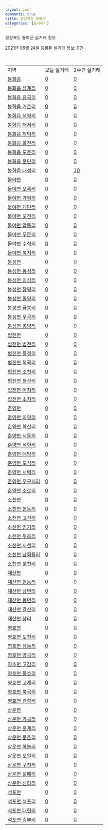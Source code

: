 ```yaml
---
layout: post
comments: true
title: 경상북도 봉화군
categories: [실거래가]
---
```


경상북도 봉화군 실거래 정보

2021년 06월 24일 등록된 실거래 정보: 0건

<script type="text/javascript">
  google.charts.load('current', {'packages':['corechart']});
  google.charts.setOnLoadCallback(drawChart);

  function drawChart() {
    var data = google.visualization.arrayToDataTable([['거래일', '매매', '전월세', '전매'], ['2021-04', 2, 0, 0], ['2021-05', 3, 1, 0], ['2021-06', 4, 0, 0]]);

    var options = {
      title: '최근 유형별 거래량 추이',
      legend: { position: 'bottom' }
    };

    var chart = new google.visualization.LineChart(document.getElementById('columnchart_material'));
    chart.draw(data, (options));
  }
</script>

<div id="columnchart_material" style="width: 450px; margin-left: -35px"></div>
<br>
<table class="sortable">
  <tr>
    <td>지역</td>
    <td>오늘 실거래</td>
    <td>2주간 실거래</td>
  </tr>

  
  <tr class="item">
    <td><a href="4792025000.html">봉화읍</a></td>
    <td><a href="4792025000.html">0</a></td>
    <td><a href="4792025000.html">0</a></td>
  </tr>
    

  <tr class="item">
    <td><a href="4792025022.html">봉화읍 삼계리</a></td>
    <td><a href="4792025022.html">0</a></td>
    <td><a href="4792025022.html">0</a></td>
  </tr>
    

  <tr class="item">
    <td><a href="4792025023.html">봉화읍 유곡리</a></td>
    <td><a href="4792025023.html">0</a></td>
    <td><a href="4792025023.html">0</a></td>
  </tr>
    

  <tr class="item">
    <td><a href="4792025024.html">봉화읍 거촌리</a></td>
    <td><a href="4792025024.html">0</a></td>
    <td><a href="4792025024.html">0</a></td>
  </tr>
    

  <tr class="item">
    <td><a href="4792025025.html">봉화읍 석평리</a></td>
    <td><a href="4792025025.html">0</a></td>
    <td><a href="4792025025.html">0</a></td>
  </tr>
    

  <tr class="item">
    <td><a href="4792025026.html">봉화읍 해저리</a></td>
    <td><a href="4792025026.html">0</a></td>
    <td><a href="4792025026.html">0</a></td>
  </tr>
    

  <tr class="item">
    <td><a href="4792025027.html">봉화읍 적덕리</a></td>
    <td><a href="4792025027.html">0</a></td>
    <td><a href="4792025027.html">0</a></td>
  </tr>
    

  <tr class="item">
    <td><a href="4792025028.html">봉화읍 화천리</a></td>
    <td><a href="4792025028.html">0</a></td>
    <td><a href="4792025028.html">0</a></td>
  </tr>
    

  <tr class="item">
    <td><a href="4792025029.html">봉화읍 도촌리</a></td>
    <td><a href="4792025029.html">0</a></td>
    <td><a href="4792025029.html">0</a></td>
  </tr>
    

  <tr class="item">
    <td><a href="4792025030.html">봉화읍 문단리</a></td>
    <td><a href="4792025030.html">0</a></td>
    <td><a href="4792025030.html">0</a></td>
  </tr>
    

  <tr class="item">
    <td><a href="4792025031.html">봉화읍 내성리</a></td>
    <td><a href="4792025031.html">0</a></td>
    <td><a href="4792025031.html">10</a></td>
  </tr>
    

  <tr class="item">
    <td><a href="4792031000.html">물야면</a></td>
    <td><a href="4792031000.html">0</a></td>
    <td><a href="4792031000.html">0</a></td>
  </tr>
    

  <tr class="item">
    <td><a href="4792031021.html">물야면 오록리</a></td>
    <td><a href="4792031021.html">0</a></td>
    <td><a href="4792031021.html">0</a></td>
  </tr>
    

  <tr class="item">
    <td><a href="4792031022.html">물야면 가평리</a></td>
    <td><a href="4792031022.html">0</a></td>
    <td><a href="4792031022.html">0</a></td>
  </tr>
    

  <tr class="item">
    <td><a href="4792031023.html">물야면 개단리</a></td>
    <td><a href="4792031023.html">0</a></td>
    <td><a href="4792031023.html">0</a></td>
  </tr>
    

  <tr class="item">
    <td><a href="4792031024.html">물야면 오전리</a></td>
    <td><a href="4792031024.html">0</a></td>
    <td><a href="4792031024.html">0</a></td>
  </tr>
    

  <tr class="item">
    <td><a href="4792031025.html">물야면 압동리</a></td>
    <td><a href="4792031025.html">0</a></td>
    <td><a href="4792031025.html">0</a></td>
  </tr>
    

  <tr class="item">
    <td><a href="4792031026.html">물야면 두문리</a></td>
    <td><a href="4792031026.html">0</a></td>
    <td><a href="4792031026.html">0</a></td>
  </tr>
    

  <tr class="item">
    <td><a href="4792031027.html">물야면 수식리</a></td>
    <td><a href="4792031027.html">0</a></td>
    <td><a href="4792031027.html">0</a></td>
  </tr>
    

  <tr class="item">
    <td><a href="4792031028.html">물야면 북지리</a></td>
    <td><a href="4792031028.html">0</a></td>
    <td><a href="4792031028.html">0</a></td>
  </tr>
    

  <tr class="item">
    <td><a href="4792032000.html">봉성면</a></td>
    <td><a href="4792032000.html">0</a></td>
    <td><a href="4792032000.html">0</a></td>
  </tr>
    

  <tr class="item">
    <td><a href="4792032021.html">봉성면 봉성리</a></td>
    <td><a href="4792032021.html">0</a></td>
    <td><a href="4792032021.html">0</a></td>
  </tr>
    

  <tr class="item">
    <td><a href="4792032023.html">봉성면 외삼리</a></td>
    <td><a href="4792032023.html">0</a></td>
    <td><a href="4792032023.html">0</a></td>
  </tr>
    

  <tr class="item">
    <td><a href="4792032024.html">봉성면 창평리</a></td>
    <td><a href="4792032024.html">0</a></td>
    <td><a href="4792032024.html">0</a></td>
  </tr>
    

  <tr class="item">
    <td><a href="4792032025.html">봉성면 동양리</a></td>
    <td><a href="4792032025.html">0</a></td>
    <td><a href="4792032025.html">0</a></td>
  </tr>
    

  <tr class="item">
    <td><a href="4792032026.html">봉성면 금봉리</a></td>
    <td><a href="4792032026.html">0</a></td>
    <td><a href="4792032026.html">0</a></td>
  </tr>
    

  <tr class="item">
    <td><a href="4792032027.html">봉성면 우곡리</a></td>
    <td><a href="4792032027.html">0</a></td>
    <td><a href="4792032027.html">0</a></td>
  </tr>
    

  <tr class="item">
    <td><a href="4792032028.html">봉성면 봉양리</a></td>
    <td><a href="4792032028.html">0</a></td>
    <td><a href="4792032028.html">0</a></td>
  </tr>
    

  <tr class="item">
    <td><a href="4792033000.html">법전면</a></td>
    <td><a href="4792033000.html">0</a></td>
    <td><a href="4792033000.html">0</a></td>
  </tr>
    

  <tr class="item">
    <td><a href="4792033021.html">법전면 법전리</a></td>
    <td><a href="4792033021.html">0</a></td>
    <td><a href="4792033021.html">0</a></td>
  </tr>
    

  <tr class="item">
    <td><a href="4792033022.html">법전면 풍정리</a></td>
    <td><a href="4792033022.html">0</a></td>
    <td><a href="4792033022.html">0</a></td>
  </tr>
    

  <tr class="item">
    <td><a href="4792033023.html">법전면 척곡리</a></td>
    <td><a href="4792033023.html">0</a></td>
    <td><a href="4792033023.html">0</a></td>
  </tr>
    

  <tr class="item">
    <td><a href="4792033024.html">법전면 소천리</a></td>
    <td><a href="4792033024.html">0</a></td>
    <td><a href="4792033024.html">0</a></td>
  </tr>
    

  <tr class="item">
    <td><a href="4792033025.html">법전면 눌산리</a></td>
    <td><a href="4792033025.html">0</a></td>
    <td><a href="4792033025.html">0</a></td>
  </tr>
    

  <tr class="item">
    <td><a href="4792033026.html">법전면 어지리</a></td>
    <td><a href="4792033026.html">0</a></td>
    <td><a href="4792033026.html">0</a></td>
  </tr>
    

  <tr class="item">
    <td><a href="4792033027.html">법전면 소지리</a></td>
    <td><a href="4792033027.html">0</a></td>
    <td><a href="4792033027.html">0</a></td>
  </tr>
    

  <tr class="item">
    <td><a href="4792034000.html">춘양면</a></td>
    <td><a href="4792034000.html">0</a></td>
    <td><a href="4792034000.html">0</a></td>
  </tr>
    

  <tr class="item">
    <td><a href="4792034021.html">춘양면 의양리</a></td>
    <td><a href="4792034021.html">0</a></td>
    <td><a href="4792034021.html">0</a></td>
  </tr>
    

  <tr class="item">
    <td><a href="4792034022.html">춘양면 학산리</a></td>
    <td><a href="4792034022.html">0</a></td>
    <td><a href="4792034022.html">0</a></td>
  </tr>
    

  <tr class="item">
    <td><a href="4792034023.html">춘양면 서동리</a></td>
    <td><a href="4792034023.html">0</a></td>
    <td><a href="4792034023.html">0</a></td>
  </tr>
    

  <tr class="item">
    <td><a href="4792034024.html">춘양면 석현리</a></td>
    <td><a href="4792034024.html">0</a></td>
    <td><a href="4792034024.html">0</a></td>
  </tr>
    

  <tr class="item">
    <td><a href="4792034025.html">춘양면 애당리</a></td>
    <td><a href="4792034025.html">0</a></td>
    <td><a href="4792034025.html">0</a></td>
  </tr>
    

  <tr class="item">
    <td><a href="4792034026.html">춘양면 도심리</a></td>
    <td><a href="4792034026.html">0</a></td>
    <td><a href="4792034026.html">0</a></td>
  </tr>
    

  <tr class="item">
    <td><a href="4792034027.html">춘양면 서벽리</a></td>
    <td><a href="4792034027.html">0</a></td>
    <td><a href="4792034027.html">0</a></td>
  </tr>
    

  <tr class="item">
    <td><a href="4792034028.html">춘양면 우구치리</a></td>
    <td><a href="4792034028.html">0</a></td>
    <td><a href="4792034028.html">0</a></td>
  </tr>
    

  <tr class="item">
    <td><a href="4792034029.html">춘양면 소로리</a></td>
    <td><a href="4792034029.html">0</a></td>
    <td><a href="4792034029.html">0</a></td>
  </tr>
    

  <tr class="item">
    <td><a href="4792035000.html">소천면</a></td>
    <td><a href="4792035000.html">0</a></td>
    <td><a href="4792035000.html">0</a></td>
  </tr>
    

  <tr class="item">
    <td><a href="4792035021.html">소천면 현동리</a></td>
    <td><a href="4792035021.html">0</a></td>
    <td><a href="4792035021.html">0</a></td>
  </tr>
    

  <tr class="item">
    <td><a href="4792035022.html">소천면 고선리</a></td>
    <td><a href="4792035022.html">0</a></td>
    <td><a href="4792035022.html">0</a></td>
  </tr>
    

  <tr class="item">
    <td><a href="4792035023.html">소천면 임기리</a></td>
    <td><a href="4792035023.html">0</a></td>
    <td><a href="4792035023.html">0</a></td>
  </tr>
    

  <tr class="item">
    <td><a href="4792035024.html">소천면 두음리</a></td>
    <td><a href="4792035024.html">0</a></td>
    <td><a href="4792035024.html">0</a></td>
  </tr>
    

  <tr class="item">
    <td><a href="4792035025.html">소천면 서천리</a></td>
    <td><a href="4792035025.html">0</a></td>
    <td><a href="4792035025.html">0</a></td>
  </tr>
    

  <tr class="item">
    <td><a href="4792035026.html">소천면 남회룡리</a></td>
    <td><a href="4792035026.html">0</a></td>
    <td><a href="4792035026.html">0</a></td>
  </tr>
    

  <tr class="item">
    <td><a href="4792035027.html">소천면 분천리</a></td>
    <td><a href="4792035027.html">0</a></td>
    <td><a href="4792035027.html">0</a></td>
  </tr>
    

  <tr class="item">
    <td><a href="4792036000.html">재산면</a></td>
    <td><a href="4792036000.html">0</a></td>
    <td><a href="4792036000.html">0</a></td>
  </tr>
    

  <tr class="item">
    <td><a href="4792036021.html">재산면 현동리</a></td>
    <td><a href="4792036021.html">0</a></td>
    <td><a href="4792036021.html">0</a></td>
  </tr>
    

  <tr class="item">
    <td><a href="4792036022.html">재산면 남면리</a></td>
    <td><a href="4792036022.html">0</a></td>
    <td><a href="4792036022.html">0</a></td>
  </tr>
    

  <tr class="item">
    <td><a href="4792036023.html">재산면 동면리</a></td>
    <td><a href="4792036023.html">0</a></td>
    <td><a href="4792036023.html">0</a></td>
  </tr>
    

  <tr class="item">
    <td><a href="4792036024.html">재산면 갈산리</a></td>
    <td><a href="4792036024.html">0</a></td>
    <td><a href="4792036024.html">0</a></td>
  </tr>
    

  <tr class="item">
    <td><a href="4792036025.html">재산면 상리</a></td>
    <td><a href="4792036025.html">0</a></td>
    <td><a href="4792036025.html">0</a></td>
  </tr>
    

  <tr class="item">
    <td><a href="4792037000.html">명호면</a></td>
    <td><a href="4792037000.html">0</a></td>
    <td><a href="4792037000.html">0</a></td>
  </tr>
    

  <tr class="item">
    <td><a href="4792037021.html">명호면 도천리</a></td>
    <td><a href="4792037021.html">0</a></td>
    <td><a href="4792037021.html">0</a></td>
  </tr>
    

  <tr class="item">
    <td><a href="4792037022.html">명호면 삼동리</a></td>
    <td><a href="4792037022.html">0</a></td>
    <td><a href="4792037022.html">0</a></td>
  </tr>
    

  <tr class="item">
    <td><a href="4792037023.html">명호면 양곡리</a></td>
    <td><a href="4792037023.html">0</a></td>
    <td><a href="4792037023.html">0</a></td>
  </tr>
    

  <tr class="item">
    <td><a href="4792037024.html">명호면 고감리</a></td>
    <td><a href="4792037024.html">0</a></td>
    <td><a href="4792037024.html">0</a></td>
  </tr>
    

  <tr class="item">
    <td><a href="4792037025.html">명호면 풍호리</a></td>
    <td><a href="4792037025.html">0</a></td>
    <td><a href="4792037025.html">0</a></td>
  </tr>
    

  <tr class="item">
    <td><a href="4792037026.html">명호면 고계리</a></td>
    <td><a href="4792037026.html">0</a></td>
    <td><a href="4792037026.html">0</a></td>
  </tr>
    

  <tr class="item">
    <td><a href="4792037027.html">명호면 북곡리</a></td>
    <td><a href="4792037027.html">0</a></td>
    <td><a href="4792037027.html">0</a></td>
  </tr>
    

  <tr class="item">
    <td><a href="4792037028.html">명호면 관창리</a></td>
    <td><a href="4792037028.html">0</a></td>
    <td><a href="4792037028.html">0</a></td>
  </tr>
    

  <tr class="item">
    <td><a href="4792038000.html">상운면</a></td>
    <td><a href="4792038000.html">0</a></td>
    <td><a href="4792038000.html">0</a></td>
  </tr>
    

  <tr class="item">
    <td><a href="4792038021.html">상운면 가곡리</a></td>
    <td><a href="4792038021.html">0</a></td>
    <td><a href="4792038021.html">0</a></td>
  </tr>
    

  <tr class="item">
    <td><a href="4792038022.html">상운면 운계리</a></td>
    <td><a href="4792038022.html">0</a></td>
    <td><a href="4792038022.html">0</a></td>
  </tr>
    

  <tr class="item">
    <td><a href="4792038023.html">상운면 문촌리</a></td>
    <td><a href="4792038023.html">0</a></td>
    <td><a href="4792038023.html">0</a></td>
  </tr>
    

  <tr class="item">
    <td><a href="4792038024.html">상운면 하눌리</a></td>
    <td><a href="4792038024.html">0</a></td>
    <td><a href="4792038024.html">0</a></td>
  </tr>
    

  <tr class="item">
    <td><a href="4792038025.html">상운면 토일리</a></td>
    <td><a href="4792038025.html">0</a></td>
    <td><a href="4792038025.html">0</a></td>
  </tr>
    

  <tr class="item">
    <td><a href="4792038026.html">상운면 구천리</a></td>
    <td><a href="4792038026.html">0</a></td>
    <td><a href="4792038026.html">0</a></td>
  </tr>
    

  <tr class="item">
    <td><a href="4792038027.html">상운면 설매리</a></td>
    <td><a href="4792038027.html">0</a></td>
    <td><a href="4792038027.html">0</a></td>
  </tr>
    

  <tr class="item">
    <td><a href="4792038028.html">상운면 신라리</a></td>
    <td><a href="4792038028.html">0</a></td>
    <td><a href="4792038028.html">0</a></td>
  </tr>
    

  <tr class="item">
    <td><a href="4792039000.html">석포면</a></td>
    <td><a href="4792039000.html">0</a></td>
    <td><a href="4792039000.html">0</a></td>
  </tr>
    

  <tr class="item">
    <td><a href="4792039021.html">석포면 석포리</a></td>
    <td><a href="4792039021.html">0</a></td>
    <td><a href="4792039021.html">0</a></td>
  </tr>
    

  <tr class="item">
    <td><a href="4792039022.html">석포면 대현리</a></td>
    <td><a href="4792039022.html">0</a></td>
    <td><a href="4792039022.html">0</a></td>
  </tr>
    

  <tr class="item">
    <td><a href="4792039023.html">석포면 승부리</a></td>
    <td><a href="4792039023.html">0</a></td>
    <td><a href="4792039023.html">0</a></td>
  </tr>
    


</table>


    